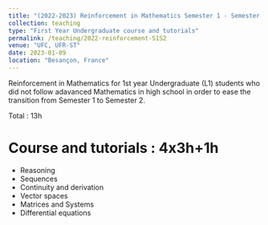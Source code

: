 ```yaml
---
title: "(2022-2023) Reinforcement in Mathematics Semester 1 - Semester 2"
collection: teaching
type: "First Year Undergraduate course and tutorials"
permalink: /teaching/2022-reinforcement-S1S2
venue: "UFC, UFR-ST"
date: 2023-01-09
location: "Besançon, France"
---
```


Reinforcement in Mathematics for 1st year Undergraduate (L1) students who did not follow adavanced Mathematics in high school in order to ease the transition from Semester 1 to Semester 2.

Total : 13h

Course and tutorials : 4x3h+1h
======
* Reasoning
* Sequences
* Continuity and derivation
* Vector spaces
* Matrices and Systems
* Differential equations
